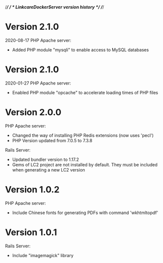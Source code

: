 /*****************************************/
/ * LinkcareDockerServer version history */
/*****************************************/

Version 2.1.0
====================================
2020-08-17
PHP Apache server:
- Added PHP module "mysqli" to enable access to MySQL databases

Version 2.1.0
====================================
2020-01-27
PHP Apache server:
- Enabled PHP module "opcache" to accelerate loading times of PHP files

Version 2.0.0
====================================
PHP Apache server:
- Changed the way of installing PHP Redis extensions (now uses 'pecl')
- PHP Version updated from 7.0.5 to 7.3.8

Rails Server:
- Updated bundler version to 1.17.2
- Gems of LC2 project are not installed by default. They must be included when generating a new LC2 version

Version 1.0.2
====================================
PHP Apache server:
- Include Chinese fonts for generating PDFs with command 'wkhtmltopdf'

Version 1.0.1
====================================

Rails Server:
- Include "imagemagick" library
